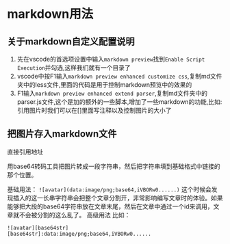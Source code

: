 # markdown用法

## 关于markdown自定义配置说明

1. 先在vscode的首选项设置中输入`markdown preview`找到`Enable Script Execution`并勾选,这样我们就有一个目录了
2. vscode中按F1输入`markdown preview enhanced customize css`,复制md文件夹中的less文件,里面的代码是用于控制markdown预览中的效果的
3. F1输入`markdown preview enhanced extend parser`,复制md文件夹中的parser.js文件,这个是加的额外的一些脚本,增加了一些markdown的功能,比如:引用图片时我们可以在[]里面写注释以及控制图片的大小了


## 把图片存入markdown文件

直接引用地址

用base64转码工具把图片转成一段字符串，然后把字符串填到基础格式中链接的那个位置。

基础用法：
`![avatar](data:image/png;base64,iVBORw0......)`
这个时候会发现插入的这一长串字符串会把整个文章分割开，非常影响编写文章时的体验。如果能够把大段的base64字符串放在文章末尾，然后在文章中通过一个id来调用，文章就不会被分割的这么乱了。
高级用法
比如：
```
![avatar][base64str]
[base64str]:data:image/png;base64,iVBORw0......
```